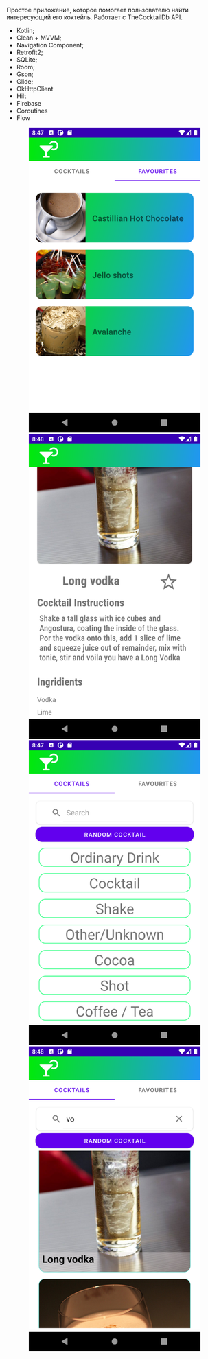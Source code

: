 Простое приложение, которое помогает пользователю найти интересующий его коктейль. Работает с TheCocktailDb API.

- Kotlin;
- Clean + MVVM;
- Navigation Component;
- Retrofit2;
- SQLite;
- Room;
- Gson;
- Glide;
- OkHttpClient
- Hilt
- Firebase
- Coroutines
- Flow

<div align="center">
    <img src="image/Screenshot_20220710_234730.png" width="400px"</img> 
</div>
<div align="center">
    <img src="image/Screenshot_20220710_234817.png" width="400px"</img> 
</div>
<div align="center">
    <img src="image/Screenshot_20220710_234747.png" width="400px"</img> 
</div>
<div align="center">
    <img src="image/Screenshot_20220710_234806.png" width="400px"</img> 
</div>
